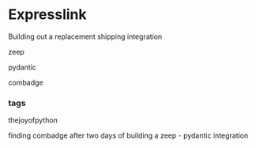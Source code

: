 # Expresslink

Building out a replacement shipping integration 

zeep

pydantic

combadge

### tags
thejoyofpython

finding combadge after two days of building a zeep - pydantic integration
